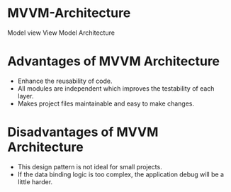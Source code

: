 # MVVM-Architecture
Model view View Model Architecture

# Advantages of MVVM Architecture
- Enhance the reusability of code.
- All modules are independent which improves the testability of each layer.
- Makes project files maintainable and easy to make changes.

# Disadvantages of MVVM Architecture
- This design pattern is not ideal for small projects.
- If the data binding logic is too complex, the application debug will be a little harder.
